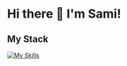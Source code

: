 # Hi there 👋 I'm Sami!

## My Stack
[![My Skills](https://skillicons.dev/icons?i=js,python,nodejs,react,redux,aws,docker,postgres&theme=light)](https://skillicons.dev)


<!--
**samis0216/samis0216** is a ✨ _special_ ✨ repository because its `README.md` (this file) appears on your GitHub profile.

Here are some ideas to get you started:

- 🔭 I’m currently working on ...
- 🌱 I’m currently learning ...
- 👯 I’m looking to collaborate on ...
- 🤔 I’m looking for help with ...
- 💬 Ask me about ...
- 📫 How to reach me: ...
- 😄 Pronouns: ...
- ⚡ Fun fact: ...
-->
